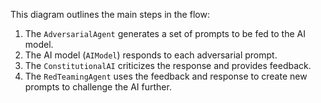 This diagram outlines the main steps in the flow:

1. The `AdversarialAgent` generates a set of prompts to be fed to the AI model.
2. The AI model (`AIModel`) responds to each adversarial prompt.
3. The `ConstitutionalAI` criticizes the response and provides feedback.
4. The `RedTeamingAgent` uses the feedback and response to create new prompts to challenge the AI further.